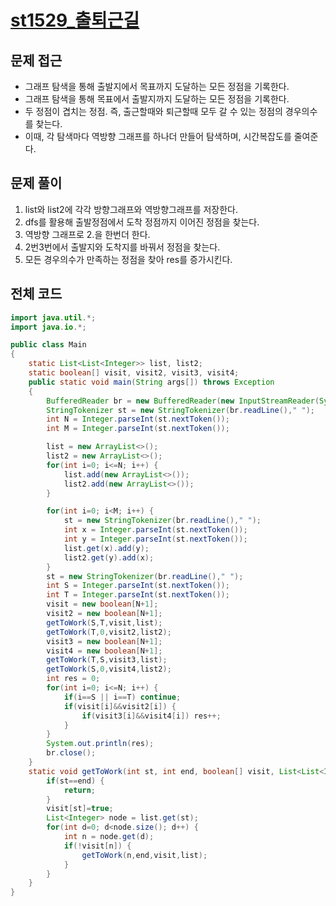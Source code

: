 # [st1529_출퇴근길](https://softeer.ai/practice/info.do?idx=1&eid=1529)


## 문제 접근

- 그래프 탐색을 통해 출발지에서 목표까지 도달하는 모든 정점을 기록한다.
- 그래프 탐색을 통해 목표에서 출발지까지 도달하는 모든 정점을 기록한다.
- 두 정점이 겹치는 정점. 즉, 출근할때와 퇴근할때 모두 갈 수 있는 정점의 경우의수를 찾는다.
- 이때, 각 탐색마다 역방향 그래프를 하나더 만들어 탐색하며, 시간복잡도를 줄여준다.

## 문제 풀이

1. list와 list2에 각각 방향그래프와 역방향그래프를 저장한다.
2. dfs를 활용해 출발정점에서 도착 정점까지 이어진 정점을 찾는다.
3. 역방향 그래프로 2.을 한번더 한다.
4. 2번3번에서 출발지와 도착지를 바꿔서 정점을 찾는다.
5. 모든 경우의수가 만족하는 정점을 찾아 res를 증가시킨다.

## 전체 코드

```java
import java.util.*;
import java.io.*;

public class Main
{
    static List<List<Integer>> list, list2;
    static boolean[] visit, visit2, visit3, visit4;
    public static void main(String args[]) throws Exception
    {
        BufferedReader br = new BufferedReader(new InputStreamReader(System.in));
        StringTokenizer st = new StringTokenizer(br.readLine()," ");
        int N = Integer.parseInt(st.nextToken());
        int M = Integer.parseInt(st.nextToken());

        list = new ArrayList<>();
        list2 = new ArrayList<>();
        for(int i=0; i<=N; i++) {
            list.add(new ArrayList<>());
            list2.add(new ArrayList<>());
        }

        for(int i=0; i<M; i++) {
            st = new StringTokenizer(br.readLine()," ");
            int x = Integer.parseInt(st.nextToken());
            int y = Integer.parseInt(st.nextToken());
            list.get(x).add(y);
            list2.get(y).add(x);
        }
        st = new StringTokenizer(br.readLine()," ");
        int S = Integer.parseInt(st.nextToken());
        int T = Integer.parseInt(st.nextToken());
        visit = new boolean[N+1];
        visit2 = new boolean[N+1];
        getToWork(S,T,visit,list);
        getToWork(T,0,visit2,list2);
        visit3 = new boolean[N+1];
        visit4 = new boolean[N+1];
        getToWork(T,S,visit3,list);
        getToWork(S,0,visit4,list2);
        int res = 0;
        for(int i=0; i<=N; i++) {
            if(i==S || i==T) continue;
            if(visit[i]&&visit2[i]) {
                if(visit3[i]&&visit4[i]) res++;
            }
        }
        System.out.println(res);
        br.close();
    }
    static void getToWork(int st, int end, boolean[] visit, List<List<Integer>> list) {
        if(st==end) {
            return;
        }
        visit[st]=true;
        List<Integer> node = list.get(st);
        for(int d=0; d<node.size(); d++) {
            int n = node.get(d);
            if(!visit[n]) {
                getToWork(n,end,visit,list);
            }
        }
    }
}
```
